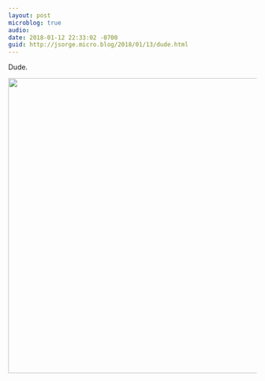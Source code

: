 ```yaml
---
layout: post
microblog: true
audio: 
date: 2018-01-12 22:33:02 -0700
guid: http://jsorge.micro.blog/2018/01/13/dude.html
---
```

Dude.

<img src="http://mb.jsorge.net/uploads/2018/56ee7d113b.jpg" width="600" height="600" />
